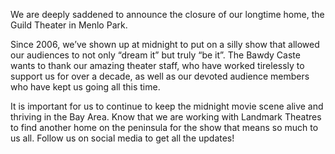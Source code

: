 We are deeply saddened to announce the closure of our longtime home, the Guild Theater in Menlo Park.

Since 2006, we’ve shown up at midnight to put on a silly show that allowed our audiences to not only “dream it” but truly “be it”. The Bawdy Caste wants to thank our amazing theater staff, who have worked tirelessly to support us for over a decade, as well as our devoted audience members who have kept us going all this time.

It is important for us to continue to keep the midnight movie scene alive and thriving in the Bay Area. Know that we are working with Landmark Theatres to find another home on the peninsula for the show that means so much to us all. Follow us on social media to get all the updates!
